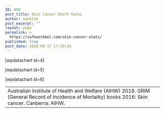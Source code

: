 ```yaml
---
ID: 896
post_title: Skin Cancer Death Rates
author: aashish
post_excerpt: ""
layout: page
permalink: >
  https://safeworkmel.com/skin-cancer-stats/
published: true
post_date: 2018-09-17 17:39:34
---
```

<!-- wp:fl-builder/layout -->
<p>[wpdatachart id=4]</p>
	<p>[wpdatachart id=5]</p>
	<p>[wpdatachart id=6]</p>
	<table width="1222">
<tbody>
<tr>
<td colspan="2" width="910">Australian Institute of Health and Welfare (AIHW) 2018. GRIM (General Record of Incidence of Mortality) books 2016: Skin cancer. Canberra: AIHW.</td>
</tr>
</tbody>
</table>
<!-- /wp:fl-builder/layout -->